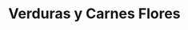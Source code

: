 ---
title: "Verduras y Carnes Flores"
url: /san-francisco-de-dos-rios/verduras-y-carnes-flores/
shop: frutería
---